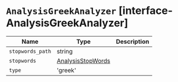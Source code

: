 # `AnalysisGreekAnalyzer` [interface-AnalysisGreekAnalyzer]

| Name | Type | Description |
| - | - | - |
| `stopwords_path` | string | &nbsp; |
| `stopwords` | [AnalysisStopWords](./AnalysisStopWords.md) | &nbsp; |
| `type` | 'greek' | &nbsp; |
